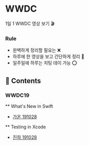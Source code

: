 # WWDC
1일 1 WWDC 영상 보기 🎬

### Rule
* 완벽하게 정리할 필요는 ❌
* 하루에 한 영상을 보고 간단하게 정리 📝
* 일주일에 하루는 치팅 데이 가능 ⭕️


## 📌 Contents
### WWDC19
** What's New in Swift
  * [가온 191028](gaonK/WWDC19/WhatsNewInSwift.md)

** Testing in Xcode
  * [진하 191028](Jinha/WWDC2019/Testing-in-Xcode.md)

